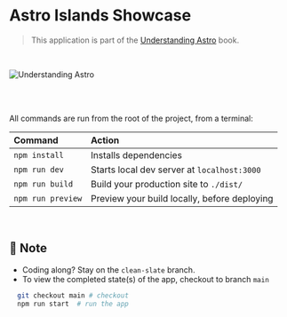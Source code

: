 # Astro Islands Showcase

> This application is part of the [Understanding Astro](https://github.com/understanding-astro/understanding-astro-book) book.

<br />

![Understanding Astro](https://i.imgur.com/f9hzdCB.png)

<br />
<br />

All commands are run from the root of the project, from a terminal:

| Command           | Action                                       |
| :---------------- | :------------------------------------------- |
| `npm install`     | Installs dependencies                        |
| `npm run dev`     | Starts local dev server at `localhost:3000`  |
| `npm run build`   | Build your production site to `./dist/`      |
| `npm run preview` | Preview your build locally, before deploying |

<br />

## 👀 Note

- Coding along? Stay on the `clean-slate` branch.
- To view the completed state(s) of the app, checkout to branch `main`

```bash
  git checkout main # checkout
  npm run start  # run the app
```

